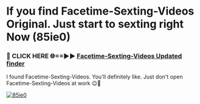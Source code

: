 # If you find Facetime-Sexting-Videos Original. Just start to sexting right Now (85ie0)

<h3>🔴 CLICK HERE 🌐==►► <a href="https://tinyurl.com/mtbk5fxa" rel="nofollow">Facetime-Sexting-Videos Updated finder</a></h3>

I found Facetime-Sexting-Videos. You'll definitely like. Just don't open Facetime-Sexting-Videos at work 😉💬

[![85ie0](https://i.imgur.com/Q8WKrnY.jpeg)](https://tinyurl.com/mtbk5fxa)
